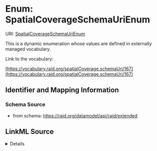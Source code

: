 # Enum: SpatialCoverageSchemaUriEnum 



URI: [SpatialCoverageSchemaUriEnum](../enums/SpatialCoverageSchemaUriEnum.md)


This is a dynamic enumeration whose values are defined in externally managed vocabulary. 

Link to the vocabulary:

[https://vocabulary.raid.org/spatialCoverage.schemaUri/167](https://vocabulary.raid.org/spatialCoverage.schemaUri/167)












## Identifier and Mapping Information







### Schema Source


* from schema: https://raid.org/datamodel/api/raid/extended







## LinkML Source

<details>
```yaml
name: SpatialCoverageSchemaUriEnum
from_schema: https://raid.org/datamodel/api/raid/extended
rank: 1000
reachable_from:
  source_ontology: https://vocabs.ardc.edu.au/repository/api/sparql/raid_research-activity-identifier-raid-controlled-lists_raid-cl-v1-1
  source_nodes:
  - https://vocabulary.raid.org/spatialCoverage.schemaUri/167
  relationship_types:
  - skos:hasTopConcept
  is_direct: true
  include_self: false
  traverse_up: false

```
</details>